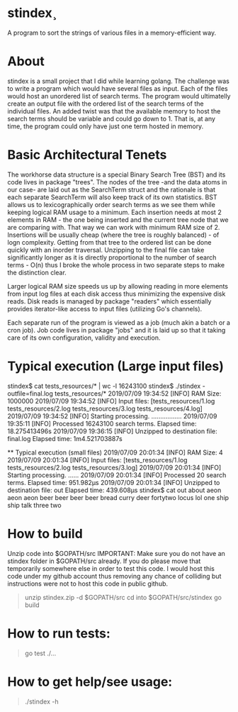 # stindex¸
A program to sort the strings of various files in a memory-efficient way.

# About
stindex is a small project that I did while learning golang. The challenge was to write a program which would have several files as input. Each of the files would host an unordered list of search terms. The program would ultimatelly create an output file with the ordered list of the search terms of the individual files. An added twist was that the available memory to host the search terms should be variable and could go down to 1. That is, at any time, the program could only have just one term hosted in memory.

# Basic Architectural Tenets
The workhorse data structure is a special Binary Search Tree (BST) and its code lives in package "trees".
The nodes of the tree -and the data atoms in our case- are laid out as the SearchTerm struct
and the rationale is that each separate SearchTerm will also keep track of its own statistics.
BST allows us to lexicographically order search terms as we see them while keeping logical RAM
usage to a minimum. Each insertion needs at most 2 elements in RAM - the one being inserted and the
current tree node that we are comparing with. That way we can work with minimum RAM size of 2. 
Insertions will be usually cheap (where the tree is roughly balanced) - of logn complexity. 
Getting from that tree to the ordered list can be done quickly with an inorder traversal.
Unzipping to the final file can take significantly longer as it is directly proportional to the
number of search terms - O(n) thus I broke the whole process in two separate steps to make the
distinction clear.

Larger logical RAM size speeds us up by allowing reading in more elements from input log files at each
disk access thus minimizing the expensive disk reads. Disk reads is managed by package "readers"
which essentially provides iterator-like access to input files (utilizing Go's channels).

Each separate run of the program is viewed as a job (much akin a batch or a cron job). Job code
lives in package "jobs" and it is laid up so that it taking care of its own configuration, validity
and execution.


# Typical execution (Large input files)
stindex$ cat tests_resources/* | wc -l
 16243100
stindex$ ./stindex -outfile=final.log tests_resources/*
2019/07/09 19:34:52 [INFO] RAM Size: 1000000
2019/07/09 19:34:52 [INFO] Input files: [tests_resources/1.log tests_resources/2.log tests_resources/3.log tests_resources/4.log]
2019/07/09 19:34:52 [INFO] Starting processing.
.................
2019/07/09 19:35:11 [INFO] Processed 16243100 search terms. Elapsed time: 18.275413496s
2019/07/09 19:36:15 [INFO] Unzipped to destination file: final.log Elapsed time: 1m4.521703887s


** Typical execution (small files)
2019/07/09 20:01:34 [INFO] RAM Size: 4
2019/07/09 20:01:34 [INFO] Input files: [tests_resources/1.log tests_resources/2.log tests_resources/3.log]
2019/07/09 20:01:34 [INFO] Starting processing.
......
2019/07/09 20:01:34 [INFO] Processed 20 search terms. Elapsed time: 951.982µs
2019/07/09 20:01:34 [INFO] Unzipped to destination file: out Elapsed time: 439.608µs
stindex$ cat out 
about
aeon
aeon
aeon
beer
beer
beer
beer
bread
curry
deer
fortytwo
locus
lol
one
ship
ship
talk
three
two


# How to build
Unzip code into $GOPATH/src
IMPORTANT: Make sure you do not have an stindex folder in $GOPATH/src already.
If you do please move that temporarily somewhere else in order to test this code.
I would host this code under my github account thus removing any chance of colliding
but instructions were not to host this code in public github.
> unzip stindex.zip -d $GOPATH/src
> cd into $GOPATH/src/stindex
> go build

# How to run tests:
> go test ./...

# How to get help/see usage:
> ./stindex -h
